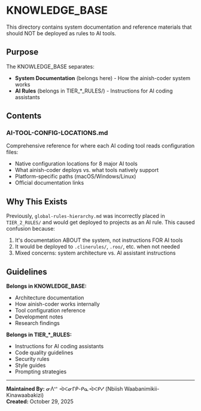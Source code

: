 # KNOWLEDGE_BASE

This directory contains system documentation and reference materials that should NOT be deployed as rules to AI tools.

## Purpose

The KNOWLEDGE_BASE separates:
- **System Documentation** (belongs here) - How the ainish-coder system works
- **AI Rules** (belongs in TIER_*_RULES/) - Instructions for AI coding assistants

## Contents

### AI-TOOL-CONFIG-LOCATIONS.md

Comprehensive reference for where each AI coding tool reads configuration files:
- Native configuration locations for 8 major AI tools
- What ainish-coder deploys vs. what tools natively support
- Platform-specific paths (macOS/Windows/Linux)
- Official documentation links

## Why This Exists

Previously, `global-rules-hierarchy.md` was incorrectly placed in `TIER_2_RULES/` and would get deployed to projects as an AI rule. This caused confusion because:

1. It's documentation ABOUT the system, not instructions FOR AI tools
2. It would be deployed to `.clinerules/`, `.roo/`, etc. when not needed
3. Mixed concerns: system architecture vs. AI assistant instructions

## Guidelines

**Belongs in KNOWLEDGE_BASE:**
- Architecture documentation
- How ainish-coder works internally
- Tool configuration reference
- Development notes
- Research findings

**Belongs in TIER_*_RULES:**
- Instructions for AI coding assistants
- Code quality guidelines
- Security rules
- Style guides
- Prompting strategies

---

**Maintained By:** ᓂᐲᔥ ᐙᐸᓂᒥᑮ-ᑭᓇᐙᐸᑭᓯ (Nbiish Waabanimikii-Kinawaabakizi)  
**Created:** October 29, 2025
